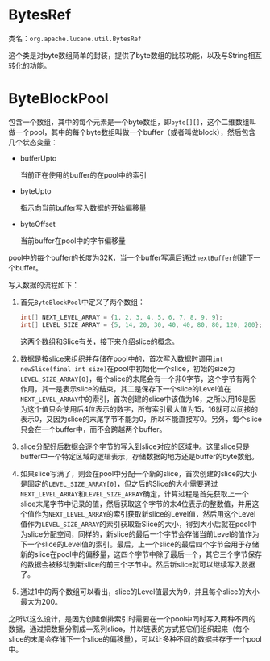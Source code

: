 # BytesRef

类名：`org.apache.lucene.util.BytesRef`

这个类是对byte数组简单的封装，提供了byte数组的比较功能，以及与String相互转化的功能。



# ByteBlockPool

包含一个数组，其中的每个元素是一个byte数组，即`byte[][]`，这个二维数组叫做一个pool，其中的每个byte数组叫做一个buffer（或者叫做block），然后包含几个状态变量：

- bufferUpto

  当前正在使用的buffer的在pool中的索引

- byteUpto

  指示向当前buffer写入数据的开始偏移量

- byteOffset

  当前buffer在pool中的字节偏移量

pool中的每个buffer的长度为32K，当一个buffer写满后通过`nextBuffer`创建下一个buffer。

写入数据的流程如下：

1. 首先`ByteBlockPool`中定义了两个数组：

   ```java
   int[] NEXT_LEVEL_ARRAY = {1, 2, 3, 4, 5, 6, 7, 8, 9, 9};
   int[] LEVEL_SIZE_ARRAY = {5, 14, 20, 30, 40, 40, 80, 80, 120, 200};
   ```

   这两个数组和Slice有关，接下来介绍slice的概念。

2. 数据是按slice来组织并存储在pool中的，首次写入数据时调用`int newSlice(final int size)`在pool中初始化一个slice，初始的size为`LEVEL_SIZE_ARRAY[0]`，每个slice的末尾会有一个非0字节，这个字节有两个作用，其一是表示slice的结束，其二是保存下一个slice的Level值在`NEXT_LEVEL_ARRAY`中的索引，首次创建的slice中该值为16，之所以用16是因为这个值只会使用后4位表示的数字，所有索引最大值为15，16就可以间接的表示0，又因为slice的末尾字节不能为0，所以不能直接写0。另外，每个slice只会在一个buffer中，而不会跨越两个buffer。

3. slice分配好后数据会逐个字节的写入到slice对应的区域中。这里slice只是buffer中一个特定区域的逻辑表示，存储数据的地方还是buffer的byte数组。

4. 如果slice写满了，则会在pool中分配一个新的slice，首次创建的slice的大小是固定的`LEVEL_SIZE_ARRAY[0]`，但之后的Slice的大小需要通过`NEXT_LEVEL_ARRAY`和`LEVEL_SIZE_ARRAY`确定，计算过程是首先获取上一个slice末尾字节中记录的值，然后获取这个字节的末4位表示的整数值，并用这个值作为`NEXT_LEVEL_ARRAY`的索引获取新slice的Level值，然后用这个Level值作为`LEVEL_SIZE_ARRAY`的索引获取新Slice的大小，得到大小后就在pool中为slice分配空间，同样的，新slice的最后一个字节会存储当前Level的值作为下一个slice的Level值的索引。最后，上一个slice的最后四个字节会用于存储新的slice在pool中的偏移量，这四个字节中除了最后一个，其它三个字节保存的数据会被移动到新slice的前三个字节中。然后新slice就可以继续写入数据了。

5. 通过1中的两个数组可以看出，slice的Level值最大为9，并且每个slice的大小最大为200。



之所以这么设计，是因为创建倒排索引时需要在一个pool中同时写入两种不同的数据，通过把数据分割成一系列slice，并以链表的方式把它们组织起来（每个slice的末尾会存储下一个slice的偏移量），可以让多种不同的数据共存于一个pool中。

